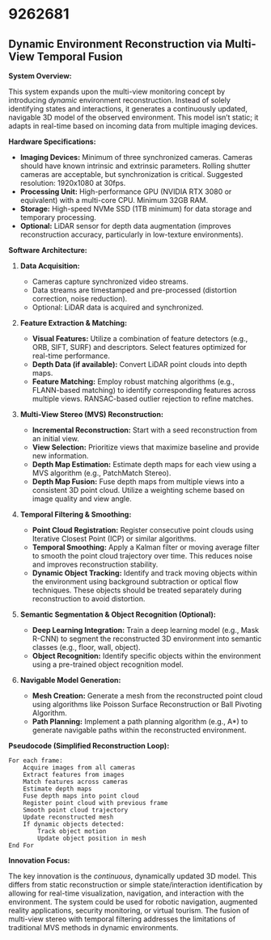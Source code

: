 # 9262681

## Dynamic Environment Reconstruction via Multi-View Temporal Fusion

**System Overview:**

This system expands upon the multi-view monitoring concept by introducing *dynamic* environment reconstruction. Instead of solely identifying states and interactions, it generates a continuously updated, navigable 3D model of the observed environment. This model isn’t static; it adapts in real-time based on incoming data from multiple imaging devices.

**Hardware Specifications:**

*   **Imaging Devices:** Minimum of three synchronized cameras. Cameras should have known intrinsic and extrinsic parameters. Rolling shutter cameras are acceptable, but synchronization is critical. Suggested resolution: 1920x1080 at 30fps.
*   **Processing Unit:** High-performance GPU (NVIDIA RTX 3080 or equivalent) with a multi-core CPU. Minimum 32GB RAM.
*   **Storage:** High-speed NVMe SSD (1TB minimum) for data storage and temporary processing.
*   **Optional:** LiDAR sensor for depth data augmentation (improves reconstruction accuracy, particularly in low-texture environments).

**Software Architecture:**

1.  **Data Acquisition:**
    *   Cameras capture synchronized video streams.
    *   Data streams are timestamped and pre-processed (distortion correction, noise reduction).
    *   Optional: LiDAR data is acquired and synchronized.

2.  **Feature Extraction & Matching:**
    *   **Visual Features:** Utilize a combination of feature detectors (e.g., ORB, SIFT, SURF) and descriptors. Select features optimized for real-time performance.
    *   **Depth Data (if available):** Convert LiDAR point clouds into depth maps.
    *   **Feature Matching:** Employ robust matching algorithms (e.g., FLANN-based matching) to identify corresponding features across multiple views. RANSAC-based outlier rejection to refine matches.

3.  **Multi-View Stereo (MVS) Reconstruction:**
    *   **Incremental Reconstruction:** Start with a seed reconstruction from an initial view.
    *   **View Selection:** Prioritize views that maximize baseline and provide new information.
    *   **Depth Map Estimation:** Estimate depth maps for each view using a MVS algorithm (e.g., PatchMatch Stereo).
    *   **Depth Map Fusion:** Fuse depth maps from multiple views into a consistent 3D point cloud. Utilize a weighting scheme based on image quality and view angle.

4.  **Temporal Filtering & Smoothing:**
    *   **Point Cloud Registration:** Register consecutive point clouds using Iterative Closest Point (ICP) or similar algorithms.
    *   **Temporal Smoothing:** Apply a Kalman filter or moving average filter to smooth the point cloud trajectory over time. This reduces noise and improves reconstruction stability.
    *   **Dynamic Object Tracking:** Identify and track moving objects within the environment using background subtraction or optical flow techniques. These objects should be treated separately during reconstruction to avoid distortion.

5.  **Semantic Segmentation & Object Recognition (Optional):**
    *   **Deep Learning Integration:** Train a deep learning model (e.g., Mask R-CNN) to segment the reconstructed 3D environment into semantic classes (e.g., floor, wall, object).
    *   **Object Recognition:** Identify specific objects within the environment using a pre-trained object recognition model.

6.  **Navigable Model Generation:**
    *   **Mesh Creation:** Generate a mesh from the reconstructed point cloud using algorithms like Poisson Surface Reconstruction or Ball Pivoting Algorithm.
    *   **Path Planning:** Implement a path planning algorithm (e.g., A*) to generate navigable paths within the reconstructed environment.

**Pseudocode (Simplified Reconstruction Loop):**

```pseudocode
For each frame:
    Acquire images from all cameras
    Extract features from images
    Match features across cameras
    Estimate depth maps
    Fuse depth maps into point cloud
    Register point cloud with previous frame
    Smooth point cloud trajectory
    Update reconstructed mesh
    If dynamic objects detected:
        Track object motion
        Update object position in mesh
End For
```

**Innovation Focus:**

The key innovation is the *continuous*, dynamically updated 3D model. This differs from static reconstruction or simple state/interaction identification by allowing for real-time visualization, navigation, and interaction with the environment. The system could be used for robotic navigation, augmented reality applications, security monitoring, or virtual tourism.  The fusion of multi-view stereo with temporal filtering addresses the limitations of traditional MVS methods in dynamic environments.